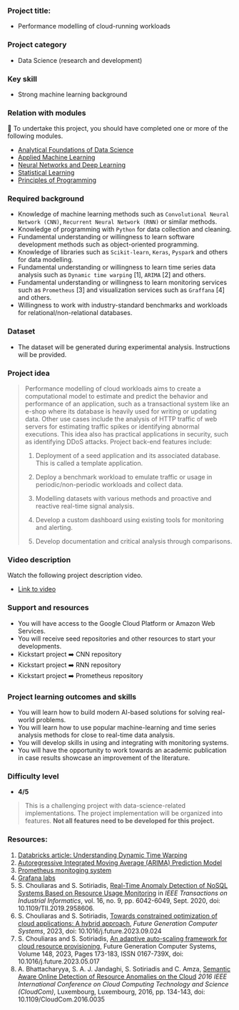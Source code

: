 ### Project title:

* Performance modelling of cloud-running workloads

### Project category

* Data Science (research and development)

### Key skill

* Strong machine learning background

### Relation with modules

🏁 To undertake this project, you should have completed one or more of the following modules.

* [Analytical Foundations of Data Science](https://www.bbk.ac.uk/courses/modules/buci/BUCI091H7#content)
* [Applied Machine Learning](https://www.bbk.ac.uk/courses/modules/buci/BUCI077H7#content)
* [Neural Networks and Deep Learning](https://www.bbk.ac.uk/courses/modules/coiy/COIY065H7#content)
* [Statistical Learning](https://www.bbk.ac.uk/courses/modules/emms/EMMS022H7#content)
* [Principles of Programming](https://www.bbk.ac.uk/courses/modules/buci/BUCI063H7#content)

### Required background

*	Knowledge of machine learning methods such as  `Convolutional Neural Network (CNN)`, `Recurrent Neural Network (RNN)` or similar methods.
*	Knowledge of programming with `Python` for data collection and cleaning.
*	Fundamental understanding or willingness to learn software development methods such as object-oriented programming.
*	Knowledge of libraries such as `Scikit-learn`, `Keras`, `Pyspark` and others for data modelling.
*	Fundamental understanding or willingness to learn time series data analysis such as `Dynamic time warping` [1], `ARIMA` [2] and others.
*	Fundamental understanding or willingness to learn monitoring services such as `Prometheus` [3] and visualization services such as `Graffana` [4] and others.
*	Willingness to work with industry-standard benchmarks and workloads for relational/non-relational databases.

### Dataset

* The dataset will be generated during experimental analysis. Instructions will be provided.

### Project idea

> Performance modelling of cloud workloads aims to create a computational model to estimate and predict the behavior and performance of an application, such as a transactional system like an e-shop where its database is heavily used for writing or updating data. Other use cases include the analysis of HTTP traffic of web servers for estimating traffic spikes or identifying abnormal executions. This idea also has practical applications in security, such as identifying DDoS attacks. Project back-end features include:
>
> 1. Deployment of a seed application and its associated database. This is called a template application.
>
> 2. Deploy a benchmark workload to emulate traffic or usage in periodic/non-periodic workloads and collect data. 
>
> 3. Modelling datasets with various methods and proactive and reactive real-time signal analysis.
> 4. Develop a custom dashboard using existing tools for monitoring and alerting.
> 5. Develop documentation and critical analysis through comparisons.

### Video description

Watch the following project description video.

* [Link to video](https://www.dropbox.com/s/epdygv7iwaqy9i7/WIN_20231003_11_33_58_Pro.mp4?dl=0) 

### Support and resources

*	You will have access to the Google Cloud Platform or Amazon Web Services.
*	You will receive seed repositories and other resources to start your developments.
*	Kickstart project ➡️ CNN repository
*	Kickstart project ➡️ RNN repository
*	Kickstart project ➡️ Prometheus repository

### Project learning outcomes and skills

*	You will learn how to build modern AI-based solutions for solving real-world problems.
*	You will learn how to use popular machine-learning and time series analysis methods for close to real-time data analysis.
*	You will develop skills in using and integrating with monitoring systems.
*	You will have the opportunity to work towards an academic publication in case results showcase an improvement of the literature.

### Difficulty level

*	**4/5**

>	This is a challenging project with data-science-related implementations. The project implementation will be organized into features. **Not all features need to be developed for this project.**

### Resources:

  1. [Databricks article: Understanding Dynamic Time Warping](https://docs.github.com/en/codespaces/overview)
  2. [Autoregressive Integrated Moving Average (ARIMA) Prediction Model](https://www.investopedia.com/terms/a/autoregressive-integrated-moving-average-arima.asp)
  3. [Prometheus monitoging system](https://prometheus.io)
  4. [Grafana labs](https://www.youtube.com/watch?v=ocPOHZJ21jE)
  5. S. Chouliaras and S. Sotiriadis, [Real-Time Anomaly Detection of NoSQL Systems Based on Resource Usage Monitoring](https://ieeexplore.ieee.org/abstract/document/8930068) in *IEEE Transactions on Industrial Informatics*, vol. 16, no. 9, pp. 6042-6049, Sept. 2020, doi: 10.1109/TII.2019.2958606.
  6. S. Chouliaras and S. Sotiriadis, [Towards constrained optimization of cloud applications: A hybrid approach](https://www.sciencedirect.com/science/article/pii/S0167739X23003539),
     *Future Generation Computer Systems*, 2023, doi: 10.1016/j.future.2023.09.024
  7. S. Chouliaras and S. Sotiriadis, [An adaptive auto-scaling framework for cloud resource provisioning](https://www.sciencedirect.com/science/article/pii/S0167739X23002005),
     Future Generation Computer Systems, Volume 148, 2023, Pages 173-183, ISSN 0167-739X,
     doi: 10.1016/j.future.2023.05.017
  8. A. Bhattacharyya, S. A. J. Jandaghi, S. Sotiriadis and C. Amza, [Semantic Aware Online Detection of Resource Anomalies on the Cloud](https://www.eecg.toronto.edu/~amza/papers/cloudcom.pdf) *2016 IEEE International Conference on Cloud Computing Technology and Science (CloudCom)*, Luxembourg, Luxembourg, 2016, pp. 134-143, doi: 10.1109/CloudCom.2016.0035
